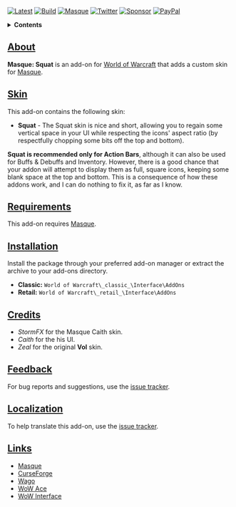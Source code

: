 [![Latest][Badge-Latest]][Latest]
[![Build][SVG-Build]][Build]
[![Masque][SVG-Masque]][Masque]
[![Twitter][SVG-Twitter]][Twitter]
[![Sponsor][SVG-Sponsor]][Sponsor]
[![PayPal][SVG-PayPal]][PayPal]

<details>
<summary><strong>Contents</strong></summary><p>

- [About](#About "Go to About")
- [Skin](#Skin "Go to Skin")
- [Requirements](#Requirements "Go to Requirements")
- [Installation](#Installation "Go to Installation")
- [Credits](#Credits "Go to Credits")
- [Feedback](#Feedback "Go to Feedback")
- [Localization](#Localization "Go to Localization")
- [Links](#Links "Go to Links")

</p></details>

## [About][Top]

**Masque: Squat** is an add-on for [World of Warcraft] that adds a custom skin for [Masque].

## [Skin][Top]

This add-on contains the following skin:

- **Squat** - The Squat skin is nice and short, allowing you to regain some vertical space in your UI while respecting the icons' aspect ratio (by respectfully chopping some bits off the top and bottom).

**Squat is recommended only for Action Bars**, although it can also be used for Buffs & Debuffs and Inventory. However, there is a good chance that your addon will attempt to display them as full, square icons, keeping some blank space at the top and bottom. This is a consequence of how these addons work, and I can do nothing to fix it, as far as I know.

## [Requirements][Top]

This add-on requires [Masque].

## [Installation][Top]

Install the package through your preferred add-on manager or extract the archive to your add-ons directory.

- **Classic:** `World of Warcraft\_classic_\Interface\AddOns`
- **Retail:** `World of Warcraft\_retail_\Interface\AddOns`

## [Credits][Top]

- _StormFX_ for the Masque Caith skin.
- _Caith_ for the his UI.
- _Zeal_ for the original **Vol** skin.

## [Feedback][Top]

For bug reports and suggestions, use the [issue tracker].

## [Localization][Top]

To help translate this add-on, use the [issue tracker].

## [Links][Top]

- [Masque][Masque]
- [CurseForge][CurseForge]
- [Wago][Wago]
- [WoW Ace][WoW Ace]
- [WoW Interface]

[Links]: #

[Latest]: https://github.com/dlecina/Masque_Squat/releases (Latest Release)
[Build]: https://github.com/dlecina/Masque_Squat/actions?query=workflow%3ARelease (Build Status)
[Masque]: https://github.com/SFX-WoW/Masque (Download Masque)
[Twitter]: https://twitter.com/alllucky7s (Follow on Twitter)
[Sponsor]: https://github.com/sponsors/dlecina (Sponsor on GitHub)
[PayPal]: https://www.paypal.me/dlecina (Donate via PayPal)

[World of Warcraft]: https://worldofwarcraft.com (World of Warcraft)

[Issue Tracker]: https://github.com/dlecina/Masque_Squat/issues (Report an Issue)

[CurseForge]: https://www.curseforge.com/wow/addons/masque-squat (View on CurseForge)
[Wago]: https://addons.wago.io/addons/masque-squat (View on Wago Addons)
[GitHub]: https://github.com/dlecina/Masque_Squat (View on GitHub)
[WoW Ace]: https://www.wowace.com/projects/masque-squat (View on WoW Ace)
[WoW Interface]: https://www.wowinterface.com/downloads/infoXXXX (View on WoW Interface)

[Top]: #Top (Top of the Page)

[Images]: #

[Badge-Latest]: https://img.shields.io/github/v/release/dlecina/Masque_Squat?include_prereleases&label=Latest&style=flat-square
[SVG-Build]: https://img.shields.io/github/workflow/status/dlecina/Masque_Squat/Release?label=Build&logo=github&logoColor=fff&style=flat-square
[SVG-Masque]: https://img.shields.io/endpoint?url=https://wow.stormfx.com/img/svg/masque-skin.json
[SVG-Twitter]: https://img.shields.io/badge/Twitter-1DA1F2?logo=twitter&logoColor=fff&style=flat-square
[SVG-Sponsor]: https://img.shields.io/badge/Sponsor-555?logo=github&logoColor=fff&style=flat-square
[SVG-PayPal]: https://img.shields.io/endpoint?url=https://www.stormfx.com/img/svg/paypal.json
